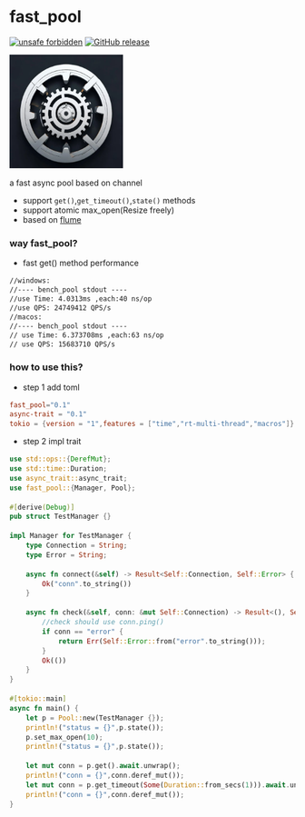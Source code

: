 # fast_pool

[![unsafe forbidden](https://img.shields.io/badge/unsafe-forbidden-success.svg)](https://github.com/rust-secure-code/safety-dance/)
[![GitHub release](https://img.shields.io/github/v/release/rbatis/fast_pool)](https://github.com/rbatis/fast_pool/releases)

<img style="width: 200px;height: 200px;" width="200" height="200" src="https://github.com/rbatis/rbatis/raw/master/logo.png" />

a fast async pool based on channel
* support `get()`,`get_timeout()`,`state()` methods
* support atomic max_open(Resize freely)
* based on [flume](https://crates.io/crates/flume)

### way fast_pool?

* fast get() method performance
```log
//windows:
//---- bench_pool stdout ----
//use Time: 4.0313ms ,each:40 ns/op
//use QPS: 24749412 QPS/s
//macos:
//---- bench_pool stdout ----
// use Time: 6.373708ms ,each:63 ns/op
// use QPS: 15683710 QPS/s
```


### how to use this?

* step 1 add toml
```toml
fast_pool="0.1"
async-trait = "0.1"
tokio = {version = "1",features = ["time","rt-multi-thread","macros"]}
```
* step 2 impl trait
```rust
use std::ops::{DerefMut};
use std::time::Duration;
use async_trait::async_trait;
use fast_pool::{Manager, Pool};

#[derive(Debug)]
pub struct TestManager {}

impl Manager for TestManager {
    type Connection = String;
    type Error = String;

    async fn connect(&self) -> Result<Self::Connection, Self::Error> {
        Ok("conn".to_string())
    }

    async fn check(&self, conn: &mut Self::Connection) -> Result<(), Self::Error> {
        //check should use conn.ping()
        if conn == "error" {
            return Err(Self::Error::from("error".to_string()));
        }
        Ok(())
    }
}

#[tokio::main]
async fn main() {
    let p = Pool::new(TestManager {});
    println!("status = {}",p.state());
    p.set_max_open(10);
    println!("status = {}",p.state());

    let mut conn = p.get().await.unwrap();
    println!("conn = {}",conn.deref_mut());
    let mut conn = p.get_timeout(Some(Duration::from_secs(1))).await.unwrap();
    println!("conn = {}",conn.deref_mut());
}
```
